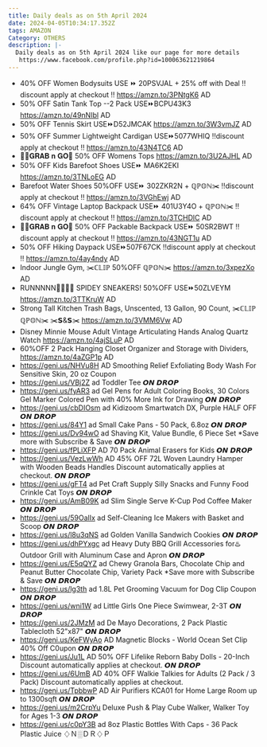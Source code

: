 ```yaml
---
title: Daily deals as on 5th April 2024
date: 2024-04-05T10:34:17.352Z
tags: AMAZON
Category: OTHERS
description: |-
  Daily deals as on 5th April 2024 like our page for more details
   https://www.facebook.com/profile.php?id=100063621219864
---
```

* 40% OFF 
  Women Bodysuits
  USE ⏩ 20PSVJAL + 25% off with Deal 
  ‼️discount apply at checkout ‼️
  https://amzn.to/3PNtgK6
  AD
* 50% OFF
   Satin Tank Top --2 Pack
  USE⏩BCPU43K3
  https://amzn.to/49nNIbl
  AD
*  50% OFF
   Tennis Skirt
  USE⏩D52JMCAK 
  https://amzn.to/3W3vmJZ
  AD
* 50% OFF
  Summer Lightweight Cardigan
  USE⏩5077WHIQ 
  ‼️discount apply at checkout ‼️
  https://amzn.to/43N4TC6
  AD
* 🏃‍♀️𝐆𝐑𝐀𝐁 𝐧 𝐆𝐎🏃
  50% OFF 
  Womens Tops
  https://amzn.to/3U2AJHL
  AD
*  50% OFF 
  Kids Barefoot Shoes
  USE⏩ MA6K2EKI
  https://amzn.to/3TNLoEG
  AD
*  Barefoot Water Shoes
  50%OFF
  USE⏩ 302ZKR2N + ℚℙ𝕆ℕ✂️
  ‼️discount apply at checkout ‼️
  https://amzn.to/3VGhEwj
  AD
* 64% OFF
   Vintage Laptop Backpack
  USE⏩ 401U3Y4O + ℚℙ𝕆ℕ✂️
  ‼️discount apply at checkout ‼️
  https://amzn.to/3TCHDlC
  AD
* 🏃‍♀️𝐆𝐑𝐀𝐁 𝐧 𝐆𝐎🏃
  50% OFF 
  Packable Backpack
  USE⏩ 50SR2BWT 
  ‼️discount apply at checkout ‼️
  https://amzn.to/43NGT1u
  AD
* 50% OFF
   Hiking Daypack 
  USE⏩507F67CK 
  ‼️discount apply at checkout ‼️
  https://amzn.to/4ay4ndy
  AD
* Indoor Jungle Gym, 
  ✂️ℂ𝕃𝕀ℙ 50%OFF ℚℙ𝕆ℕ✂️
  https://amzn.to/3xpezXo
  AD 
* RUNNNNN🏃🏃‍♀️🏃
  SPIDEY SNEAKERS! 
  50%OFF
  USE⏩50ZLVEYM
  https://amzn.to/3TTKruW
  AD
* Strong Tall Kitchen Trash Bags, Unscented, 13 Gallon, 90 Count,
  ✂️ℂ𝕃𝕀ℙ ℚℙ𝕆ℕ✂️
  ✂️𝗦&𝗦✂️
  https://amzn.to/3VMM6Vw
  AD
* Disney Minnie Mouse Adult Vintage Articulating Hands Analog Quartz Watch
  https://amzn.to/4ajSLuP
  AD
* 60%OFF
  2 Pack Hanging Closet Organizer and Storage with Dividers, 
  https://amzn.to/4aZGP1p
  AD
* https://geni.us/NHVu8H     AD
  Smoothing Relief Exfoliating Body Wash For Sensitive Skin, 20 oz
  Coupon
* https://geni.us/VBj2Z ad
  Toddler Tee 
  𝙊𝙉 𝘿𝙍𝙊𝙋
* https://geni.us/fyAR3   ad
  Gel Pens for Adult Coloring Books, 30 Colors Gel Marker Colored Pen with 40% More Ink for Drawing
  𝙊𝙉 𝘿𝙍𝙊𝙋
* https://geni.us/cbDIOsm   ad
  Kidizoom Smartwatch DX, Purple
  HALF OFF 
  𝙊𝙉 𝘿𝙍𝙊𝙋
* https://geni.us/84Y1   ad
  Small Cake Pans - 50 Pack, 6.8oz
  𝙊𝙉 𝘿𝙍𝙊𝙋
* https://geni.us/Dv94wO   ad
  Shaving Kit, Value Bundle, 6 Piece Set
  *Save more with Subscribe & Save
  𝙊𝙉 𝘿𝙍𝙊𝙋
* https://geni.us/fPLiXFP      AD
  70 Pack Animal Erasers for Kids
  𝙊𝙉 𝘿𝙍𝙊𝙋
* https://geni.us/VezLwWh   AD
  45% OFF
  72L Woven Laundry Hamper with Wooden Beads Handles
  Discount automatically applies at checkout.
  𝙊𝙉 𝘿𝙍𝙊𝙋
* https://geni.us/gFT4     ad
  Pet Craft Supply Silly Snacks and Funny Food Crinkle Cat Toys
  𝙊𝙉 𝘿𝙍𝙊𝙋
* https://geni.us/AmB09K    ad
  Slim Single Serve K-Cup Pod Coffee Maker
  𝙊𝙉 𝘿𝙍𝙊𝙋
* https://geni.us/59OalIx    ad
  Self-Cleaning Ice Makers with Basket and Scoop 
  𝙊𝙉 𝘿𝙍𝙊𝙋
* https://geni.us/l8u3qNS ad
  Golden Vanilla Sandwich Cookies
  𝙊𝙉 𝘿𝙍𝙊𝙋
* https://geni.us/dhPYxgc   ad
  Heavy Duty BBQ Grill Accessories for♨️Outdoor Grill with Aluminum Case and Apron
  𝙊𝙉 𝘿𝙍𝙊𝙋
* https://geni.us/E5qQYZ   ad
  Chewy Granola Bars, Chocolate Chip and Peanut Butter Chocolate Chip, Variety Pack
  *Save more with Subscribe & Save
  𝙊𝙉 𝘿𝙍𝙊𝙋
* https://geni.us/lg3th   ad
  1.8L Pet Grooming Vacuum for Dog
  Clip Coupon
  𝙊𝙉 𝘿𝙍𝙊𝙋
* https://geni.us/wni1W   ad
  Little Girls One Piece Swimwear, 2-3T
  𝙊𝙉 𝘿𝙍𝙊𝙋
* https://geni.us/2JMzM   ad
  De Mayo Decorations, 2 Pack Plastic Tablecloth 52"x87"
  𝙊𝙉 𝘿𝙍𝙊𝙋
* https://geni.us/KeFWyAo   AD
  Magnetic Blocks - World Ocean Set
  Clip 40% Off C0upon
  𝙊𝙉 𝘿𝙍𝙊𝙋
* https://geni.us/Ju1L   AD
  50% OFF 
  Lifelike Reborn Baby Dolls - 20-Inch
  Discount automatically applies at checkout.
  𝙊𝙉 𝘿𝙍𝙊𝙋
* https://geni.us/6UmB   AD
  40% OFF
  Walkie Talkies for Adults (2 Pack / 3 Pack)
  Discount automatically applies at checkout.
* https://geni.us/TpbbwP   AD
  Air Purifiers KCA01 for Home Large Room up to 1300sqft
  𝙊𝙉 𝘿𝙍𝙊𝙋
* https://geni.us/m2CrpYu
  Deluxe Push & Play Cube Walker, Walker Toy for Ages 1-3
  𝙊𝙉 𝘿𝙍𝙊𝙋
* https://geni.us/c0pY3B  ad
  8oz Plastic Bottles With Caps - 36 Pack Plastic Juice
  ♢Ｎ░ＤＲ♢Ｐ
